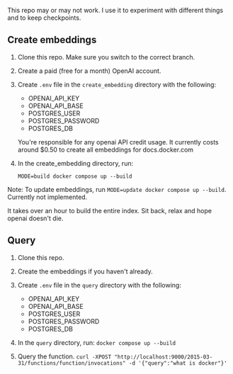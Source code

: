 This repo may or may not work. I use it to experiment with different things and to keep checkpoints.

## Create embeddings

1. Clone this repo. Make sure you switch to the correct branch.

2. Create a paid (free for a month) OpenAI account.

3. Create `.env` file in the `create_embedding` directory with the following:
   - OPENAI_API_KEY
   - OPENAI_API_BASE
   - POSTGRES_USER
   - POSTGRES_PASSWORD
   - POSTGRES_DB
   
   You're responsible for any openai API credit usage.  It currently costs around $0.50 to create all embeddings for docs.docker.com

4. In the create_embedding directory, run:
   ```
   MODE=build docker compose up --build
   ```
  Note: To update embeddings, run `MODE=update docker compose up --build`. Currently not implemented.

It takes over an hour to build the entire index. Sit back, relax and hope openai doesn't die.

## Query

1. Clone this repo.

2. Create the embeddings if you haven't already.

3. Create `.env` file in the `query` directory with the following:
   - OPENAI_API_KEY
   - OPENAI_API_BASE
   - POSTGRES_USER
   - POSTGRES_PASSWORD
   - POSTGRES_DB

4. In the `query` directory, run:
   `docker compose up --build`

5. Query the function.
  `curl -XPOST "http://localhost:9000/2015-03-31/functions/function/invocations" -d '{"query":"what is docker"}'`
